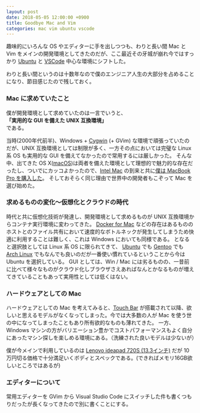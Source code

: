 ```yaml
---
layout: post
date: 2018-05-05 12:00:00 +0900
title: Goodbye Mac and Vim
categories: mac vim ubuntu vscode
---
```


趣味的にいろんな OS やエディターに手を出しつつも、わりと長い間 Mac と Vim をメインの開発環境としてきたのだが、ここ最近その牙城が崩れ今ではすっかり [Ubuntu](https://www.ubuntu.com/) と [VSCode](https://code.visualstudio.com/) 中心な環境にシフトした。

わりと長い間というのは十数年なので僕のエンジニア人生の大部分を占めることになり、節目感じたので残しておく。

### Mac に求めていたこと

僕が開発環境として求めていたのは一言でいうと、  
**「実用的な GUI を備えた UNIX 互換環境」**  
である。

当時(2000年代前半)、Windows + [Cygwin](https://www.cygwin.com/) (+ GVim) な環境で頑張っていたのだが、UNIX 互換環境としては制限が多く、一方その点においては完璧な Linux 系 OS も実用的な GUI を備えてなかったので常用するには厳しかった。
そんな中、出てきた OS X([macOS](https://www.apple.com/jp/macos/))は両者を備えた環境として理想的で魅力的な存在だったし、ついでにカッコよかったので、[Intel Mac](https://ja.wikipedia.org/wiki/Intel_Mac) の到来と共に[僕は MacBook Pro を購入した](http://d.hatena.ne.jp/mig50/20060520/1148772244)。
そしておそらく同じ理由で世界中の開発者もこぞって Mac を選び始めた。

### 求めるものの変化〜仮想化とクラウドの時代

時代と共に仮想化技術が発達し、開発環境として求めるものが UNIX 互換環境からコンテナ実行環境に変わってきた。
[Docker for Mac](https://www.docker.com/docker-mac) などの存在はあるもののホストとのファイル共有において速度的なボトルネックが発生してしまうため快適に利用することは難しく、これは Windows においても同様である。
となると選択肢としては Linux 系 OS に限られてきて、 [Ubuntu](https://www.ubuntu.com/) でも [Gentoo](https://www.gentoo.org/) でも [Arch Linux](https://www.archlinux.org/) でもなんでも良いのだが一番使い慣れているということから今は Ubuntu を選択している。
GUI としては、Win / Mac には劣るものの、一昔前に比べて様々なものがクラウド化しブラウザさえあればなんとかなるものが増えてきていることもあって実用性としては低くはない。

### ハードウェアとしての Mac

ハードウェアとしての Mac を考えてみると、[Touch Bar](https://developer.apple.com/macos/touch-bar/) が搭載されて以降、欲しいと思えるモデルがなくなってしまった。今では大多数の人が Mac を使う世の中になってしまったこともあり所有欲的なものも薄れてきた。
一方、Windows マシンの方がバリエーション豊かでコストパフォーマンスもよく自分にあったマシン探しを楽しめる環境にある。（洗練された良いモデルは少ないが）

僕が今メインで利用しているのは [Lenovo ideapad 720S (13.3インチ)](https://www3.lenovo.com/jp/ja/notebooks-new-splitter/ideapad/ideapad-700-series/Ideapad-720S-13-Intel/p/88IP70S0893) だが 10万円切る価格で十分満足いくボディとスペックである。(できればメモリ16GB欲しいところではあるが)

### エディターについて

常用エディターを GVim から Visual Studio Code にスイッチした件も書くつもりだったが長くなってきたので別に書くことにする。